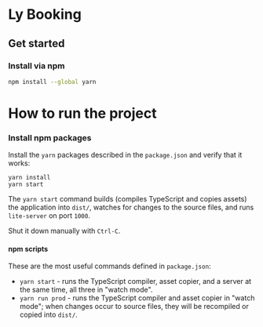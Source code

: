 #  Ly Booking
## Get started

### Install via npm

```bash
npm install --global yarn
```

# How to run the project

### Install npm packages

Install the `yarn` packages described in the `package.json` and verify that it works:

```shell
yarn install
yarn start
```
The `yarn start` command builds (compiles TypeScript and copies assets) the application into `dist/`, watches for changes to the source files, and runs `lite-server` on port `1000`.

Shut it down manually with `Ctrl-C`.

#### npm scripts

These are the most useful commands defined in `package.json`:

* `yarn start` - runs the TypeScript compiler, asset copier, and a server at the same time, all three in "watch mode".
* `yarn run prod` - runs the TypeScript compiler and asset copier in "watch mode"; when changes occur to source files, they will be recompiled or copied into `dist/`.
